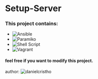 # Setup-Server

### This project contains:
  - ![Ansible](https://github.com/danielcristho/setup-server/tree/main/ansible)
  - ![Paramiko](https://github.com/danielcristho/setup-server/tree/main/paramiko)
  - ![Shell Script](https://github.com/danielcristho/setup-server/tree/main/shell-script)
  - ![Vagrant](https://github.com/danielcristho/setup-server/tree/main/shell-script)

#### feel free if you want to modify this project.
author: ![danielcristho](https://github.com/danielcristho)
